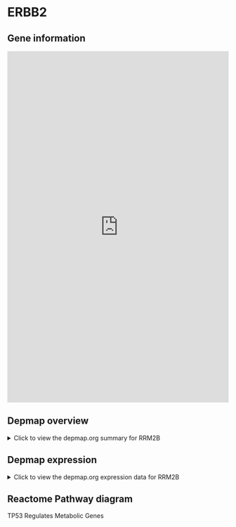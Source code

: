 <h1>ERBB2</h1>

<h2>Gene information</h2>
<iframe src="https://depmap.org/portal/gene/RRM2B?tab=about" style="border:none;width:100%;height:800px"></iframe>

<h2>Depmap overview</h2>
<details>
  <summary>Click to view the depmap.org summary for RRM2B</summary>
  <iframe src="https://depmap.org/portal/gene/RRM2B?tab=overview" style="border:none;width:100%;height:800px"></iframe>
</details>

<h2>Depmap expression</h2>
<details>
  <summary>Click to view the depmap.org expression data for RRM2B</summary>
  <iframe src="https://depmap.org/portal/gene/RRM2B?tab=characterization" style="border:none;width:100%;height:800px"></iframe>
</details>



<h2>Reactome Pathway diagram</h2>
TP53 Regulates Metabolic Genes
<div id="diagramHolder"></div>

<script>
    //Creating the Reactome Diagram widget
    //Take into account a proxy needs to be set up in your server side pointing to www.reactome.org
    function onReactomeDiagramReady(){  //This function is automatically called when the widget code is ready to be used
        var diagram = Reactome.Diagram.create({
            "placeHolder" : "diagramHolder",
            "width" : 900,
            "height" : 500
        });

        //Initialising it to the "Hemostasis" pathway
        diagram.loadDiagram("R-HSA-5628897");

        //Adding different listeners

        diagram.onDiagramLoaded(function (loaded) {
            console.info("Loaded ", loaded);
            diagram.flagItems("BAD");
	    diagram.flagItems("Q92934");
            if (loaded == "R-HSA-5628897") diagram.selectItem("R-HSA-5628897");
        });

     }
</script>



